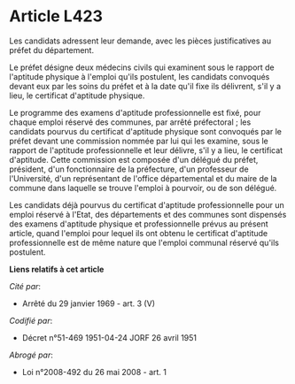 # Article L423

Les candidats adressent leur demande, avec les pièces justificatives au préfet du département.

Le préfet désigne deux médecins civils qui examinent sous le rapport de l'aptitude physique à l'emploi qu'ils postulent, les
candidats convoqués devant eux par les soins du préfet et à la date qu'il fixe ils délivrent, s'il y a lieu, le certificat
d'aptitude physique.

Le programme des examens d'aptitude professionnelle est fixé, pour chaque emploi réservé des communes, par arrêté
préfectoral ; les candidats pourvus du certificat d'aptitude physique sont convoqués par le préfet devant une commission
nommée par lui qui les examine, sous le rapport de l'aptitude professionnelle et leur délivre, s'il y a lieu, le certificat
d'aptitude. Cette commission est composée d'un délégué du préfet, président, d'un fonctionnaire de la préfecture, d'un
professeur de l'Université, d'un représentant de l'office départemental et du maire de la commune dans laquelle se trouve
l'emploi à pourvoir, ou de son délégué.

Les candidats déjà pourvus du certificat d'aptitude professionnelle pour un emploi réservé à l'Etat, des départements et des
communes sont dispensés des examens d'aptitude physique et professionnelle prévus au présent article, quand l'emploi pour
lequel ils ont obtenu le certificat d'aptitude professionnelle est de même nature que l'emploi communal réservé qu'ils
postulent.

**Liens relatifs à cet article**

_Cité par_:

  - Arrêté du 29 janvier 1969 - art. 3 (V)

_Codifié par_:

  - Décret n°51-469 1951-04-24 JORF 26 avril 1951

_Abrogé par_:

  - Loi n°2008-492 du 26 mai 2008 - art. 1
